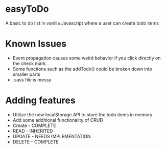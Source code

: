 # easyToDo
A basic to do list in vanilla Javascript where a user can create todo items

# Known Issues
 - Event propagation causes some weird behavior if you click directly on the check mark.
 - Some functions such as the addTodo() could be broken down into smaller parts
 - .sass file is messy 
 
# Adding features
 - Utilize the new localStorage API to store the todo items in memory
 - Add some additional functionality of CRUD 
  - Create - COMPLETE
  - READ - INHERITED
  - UPDATE - NEEDS IMPLEMENTATION
  - DELETE - COMPLETE

